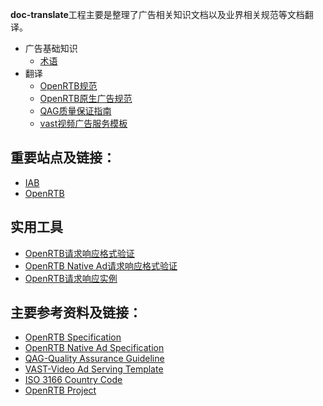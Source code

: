 **doc-translate**工程主要是整理了广告相关知识文档以及业界相关规范等文档翻译。

- 广告基础知识
    + [术语](https://github.com/mobisummer/doc-translate/wiki/%E6%9C%AF%E8%AF%AD)
- 翻译
    + [OpenRTB规范](https://github.com/mobisummer/doc-translate/wiki/OpenRTB%E8%A7%84%E8%8C%83)
    + [OpenRTB原生广告规范](https://github.com/mobisummer/doc-translate/wiki/OpenRTB%E5%8E%9F%E7%94%9F%E5%B9%BF%E5%91%8A%E8%A7%84%E8%8C%83)
    + [QAG质量保证指南](https://github.com/mobisummer/doc-translate/wiki/QAG%E8%B4%A8%E9%87%8F%E4%BF%9D%E8%AF%81%E6%8C%87%E5%8D%97)
    + [vast视频广告服务模板](https://github.com/mobisummer/doc-translate/wiki/VAST%E8%A7%86%E9%A2%91%E5%B9%BF%E5%91%8A%E6%9C%8D%E5%8A%A1%E6%A8%A1%E6%9D%BF)

## 重要站点及链接：

- [IAB](http://www.iab.com/)
- [OpenRTB](https://openrtb.github.io/OpenRTB/)

## 实用工具
- [OpenRTB请求响应格式验证](https://github.com/openrtb/openrtb2x/tree/2.0/openrtb-validator)
- [OpenRTB Native Ad请求响应格式验证](https://github.com/openrtb/openrtb2x/tree/2.0/native-validator)
- [OpenRTB请求响应实例](https://github.com/openrtb/examples)

## 主要参考资料及链接：

- [OpenRTB Specification](https://github.com/openrtb/OpenRTB/blob/master/OpenRTB-API-Specification-Version-2-3-1-FINAL.pdf)
- [OpenRTB Native Ad Specification](https://github.com/openrtb/OpenRTB/blob/master/OpenRTB-Native-Ads-Specification-1_0-Final.pdf)
- [QAG-Quality Assurance Guideline](https://www.tagtoday.net/wp-content/uploads/2015/05/QualityAssuranceGuidelines7252013.pdf)
- [VAST-Video Ad Serving Template](http://www.iab.com/wp-content/uploads/2016/04/VAST4.0_Updated_April_2016.pdf)
- [ISO 3166 Country Code](http://www.iso.org/iso/country_codes)
- [OpenRTB Project](http://www.iab.com/guidelines/real-time-bidding-rtb-project/)
